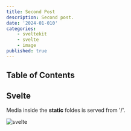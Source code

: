 ```yaml
---
title: Second Post
description: Second post.
date: '2024-01-010'
categories:
    - sveltekit
    - svelte
    - image
published: true
---
```


## Table of Contents


## Svelte

Media inside the **static** foldes is served from '/'.

![svelte](favicon.png)